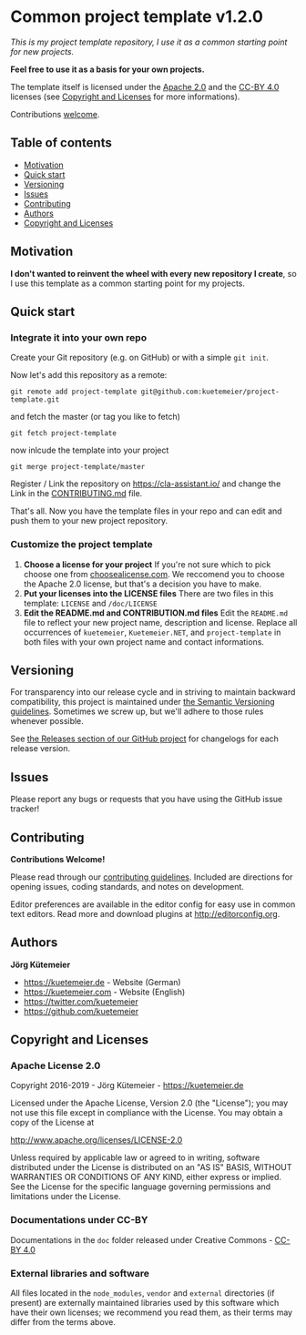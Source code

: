 # Common project template v1.2.0

*This is my project template repository, I use it as a common starting point for
new projects.*

**Feel free to use it as a basis for your own projects.**

The template itself is licensed under the [Apache 2.0][] and the [CC-BY 4.0][]
licenses (see [Copyright and Licenses](#copyright-and-licenses) for more
informations).

Contributions [welcome](#contributing).


## Table of contents

* [Motivation](#motivation)
* [Quick start](#quick-start)
* [Versioning](#versioning)
* [Issues](#issues)
* [Contributing](#contributing)
* [Authors](#authors)
* [Copyright and Licenses](#copyright-and-licenses)

## Motivation

**I don't wanted to reinvent the wheel with every new repository I create**, so
I use this template as a common starting point for my projects.

## Quick start

### Integrate it into your own repo

Create your Git repository (e.g. on GitHub) or with a simple `git init`.

Now let's add this repository as a remote:

    git remote add project-template git@github.com:kuetemeier/project-template.git

and fetch the master (or tag you like to fetch)

    git fetch project-template

now inlcude the template into your project

    git merge project-template/master

Register / Link the repository on <https://cla-assistant.io/> and change the
Link in the [CONTRIBUTING.md](CONTRIBUTING.md) file.

That's all. Now you have the template files in your repo and can edit and push
them to your new project repository.

### Customize the project template

1. **Choose a license for your project** If you're not sure which to pick choose
   one from [choosealicense.com](http://choosealicense.com/).  We reccomend you
   to choose the Apache 2.0 license, but that's a decision you have to make.
2. **Put your licenses into the LICENSE files** There are two files in this
   template: `LICENSE` and `/doc/LICENSE`
3. **Edit the README.md and CONTRIBUTION.md files** Edit the `README.md` file to
   reflect your new project name, description and license. Replace all
   occurrences of `kuetemeier`, `Kuetemeier.NET`, and `project-template` in both
   files with your own project name and contact informations.

## Versioning

For transparency into our release cycle and in striving to maintain backward
compatibility, this project is maintained under [the Semantic Versioning
guidelines](http://semver.org/). Sometimes we screw up, but we'll adhere to
those rules whenever possible.

See [the Releases section of our GitHub
project](https://github.com/kuetemeier/project-template/releases) for changelogs
for each release version.

## Issues

Please report any bugs or requests that you have using the GitHub issue tracker!

## Contributing

**Contributions Welcome!**

Please read through our [contributing guidelines](./CONTRIBUTING.md). Included
are directions for opening issues, coding standards, and notes on development.

Editor preferences are available in the editor config for easy use in common
text editors. Read more and download plugins at http://editorconfig.org.

## Authors

**Jörg Kütemeier**

* <https://kuetemeier.de> - Website (German)
* <https://kuetemeier.com> - Website (English)
* <https://twitter.com/kuetemeier>
* <https://github.com/kuetemeier>

## Copyright and Licenses

### Apache License 2.0

Copyright 2016-2019 - Jörg Kütemeier - https://kuetemeier.de

Licensed under the Apache License, Version 2.0 (the "License"); you may not use
this file except in compliance with the License.  You may obtain a copy of the
License at

   <http://www.apache.org/licenses/LICENSE-2.0>

Unless required by applicable law or agreed to in writing, software distributed
under the License is distributed on an "AS IS" BASIS, WITHOUT WARRANTIES OR
CONDITIONS OF ANY KIND, either express or implied.  See the License for the
specific language governing permissions and limitations under the License.

### Documentations under CC-BY

Documentations in the `doc` folder released under Creative Commons - [CC-BY
4.0][]

### External libraries and software

All files located in the `node_modules`, `vendor` and `external` directories (if
present) are externally maintained libraries used by this software which have
their own licenses; we recommend you read them, as their terms may differ from
the terms above.

[Kuetemeier.NET]: https://kuetemeier.net/ "Kuetemeier.NET GmbH"
[CC-BY 4.0]: http://creativecommons.org/licenses/by/4.0/ "Creative Commons Attribution 4.0
International (CC BY 4.0)"
[Apache 2.0]: http://www.apache.org/licenses/LICENSE-2.0

